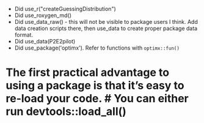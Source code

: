 * Did use_r("createGuessingDistribution")
* Did use_roxygen_md()
* Did use_data_raw() - this will not be visible to package users I think. Add data creation scripts there, then use_data to create proper package data format.
* Did use_data(P2E2pilot)
* Did use_package('optimx').  Refer to functions with `optimx::fun()`

# The first practical advantage to using a package is that it’s easy to re-load your code. # You can either run devtools::load_all()
